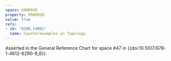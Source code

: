 ```yaml
---
space: S000040
property: P000020
value: true
refs:
- zb: "0386.54001"
  name: Counterexamples in Topology
---
```


Asserted in the General Reference Chart for space #47 in
{{doi:10.1007/978-1-4612-6290-9_6}}.

